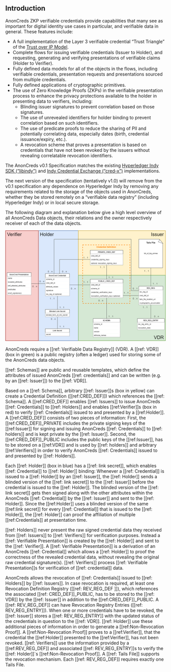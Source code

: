 ## Introduction

AnonCreds ZKP verifiable credentials provide capabilities that many see as important for digital identity use cases in particular, and verifiable data in general. These features include:

- A full implementation of the Layer 3 verifiable credential “Trust Triangle” of the [Trust over IP Model](https://trustoverip.org/wp-content/toip-model/).
- Complete flows for issuing verifiable credentials (Issuer to Holder), and requesting, generating and verifying presentations of verifiable claims (Holder to Verifier).
- Fully defined data models for all of the objects in the flows, including verifiable credentials, presentation requests and presentations sourced from multiple credentials.
- Fully defined applications of cryptographic primitives.
- The use of Zero Knowledge Proofs (ZKPs) in the verifiable presentation process to enhance the privacy protections available to the holder in presenting data to verifiers, including:
  - Blinding issuer signatures to prevent correlation based on those signatures.
  - The use of unrevealed identifiers for holder binding to prevent correlation based on such identifiers.
  - The use of predicate proofs to reduce the sharing of PII and potentially correlating data, especially dates (birth, credential issuance/expiry, etc.).
  - A revocation scheme that proves a presentation is based on credentials that have not been revoked by the issuers without revealing correlatable revocation identifiers.

The AnonCreds v0.1 Specification matches the existing [Hyperledger Indy SDK (“libindy”)](https://github.com/hyperledger/indy-sdk/blob/master/libindy/src/api/anoncreds.rs) and [Indy Credential Exchange (“cred-x”)](https://github.com/hyperledger/indy-shared-rs/tree/main/indy-credx) implementations. 

The next version of the specification (tentatively v1.0) will remove from the v0.1 specification any dependence on Hyperledger Indy by removing any requirements related to the storage of the objects used in AnonCreds, whether they be stored remotely on a “verifiable data registry” (including Hyperledger Indy) or in local secure storage. 

The following diagram and explanation below give a high level overview of all AnonCreds Data objects, their relations and the owner respectively receiver of each of the data objects. 

![AnonCreds Data Model Overview](../spec/diagrams/anoncreds-visual-data-model-overview-simple.png "AnonCreds Data Model Overview")

AnonCreds require a [[ref: Verifiable Data Registry]] (VDR). A [[ref: VDR]] (box in green) is a public registry (often a ledger) used for storing some of the AnonCreds data objects. 

[[ref: Schemas]] are public and reusable templates, which define the attributes of issued AnonCreds [[ref: credentials]] and can be written (e.g. by an [[ref: Issuer]]) to the [[ref: VDR]]. 

Based on a [[ref: Schema]], arbitrary [[ref: Issuer]]s (box in yellow) can create a Credential Definition ([[ref:CRED_DEF]]) which references the [[ref: Schema]]. A [[ref:CRED_DEF]] enables [[ref: Issuers]] to issue AnonCreds [[ref: Credentials]] to [[ref: Holders]] and enables [[ref:Verifier]]s (box in red) to verify [[ref: Credentials]] issued to and presented by a [[ref:Holder]]. A [[ref:CRED_DEF]] consists of two pieces of information: First, the [[ref:CRED_DEF]]_PRIVATE includes the private signing keys of the [[ref:Issuer]] for signing and issuing AnonCreds [[ref: Credentials]] to [[ref: holders]] and is kept private by the [[ref: Issuer]]. Second, the [[ref:CRED_DEF]]_PUBLIC includes the public keys of the [[ref:Issuer]], has to be stored on a [[ref:VDR]] and is used by [[ref: holders]] and arbitrary [[ref:Verifiers]] in order to verify AnonCreds [[ref: Credentials]] issued to and presented by [[ref: Holders]]. 

Each [[ref: Holder]] (box in blue) has a [[ref: link secret]], which enables [[ref: Credential]] to [[ref: Holder]] binding: Whenever a [[ref: Credential]] is issued to a [[ref: Holder]] by an [[ref: Issuer]], the [[ref: Holder]] sends a blinded version of the [[ref: link secret]] to the [[ref: Issuer]] before the credential is issued to the [[ref: Holder]]. The blinded version of the [[ref: link secret]] gets then signed along with the other attributes within the AnonCreds [[ref: Credential]] by the [[ref: Issuer]] and sent to the [[ref: Holder]]. Since the [[ref:Holder]] uses a blinded version of the same [[ref:link secret]] for every [[ref: Credential]] that is issued to the [[ref: Holder]], the [[ref: Holder]] can proof the affiliation of multiple [[ref:Credentials]] at presentation time.

[[ref: Holders]] never present the raw signed credential data they received from [[ref: Issuers]] to [[ref: Verifiers]] for verification purposes. Instead a [[ref: Verifiable Presentation]] is created by the [[ref: Holder]] and sent to the [[ref: Verifier]]. A [[ref: Verifiable Presentation]] is a derivation of an AnonCreds [[ref: Credential]] which allows a [[ref: Holder]] to proof the correctness of the revealed credential data, without revealing the original raw credential signature(s). [[ref: Verifiers]] process [[ref: Verifiable Presentation]]s for verification of [[ref: credential]] data.

AnonCreds allows the revocation of [[ref: Credentials]] issued to [[ref: Holders]] by [[ref: Issuers]]. In case revocation is required, at least one Revocation Definition Registry ([[ref: REV_REG_DEF ]]), which references the associated [[ref: CRED_DEF]]_PUBLIC, has to be stored to the [[ref: VDR]] by the [[ref: Issuer]] in addition to the [[ref:CRED_DEF]]_PUBLIC. A [[ref: REV_REG_DEF]] can have Revocation Registry Entries ([[ref: REV_REG_ENTRY]]). When one or more credentials have to be revoked, the [[ref: Issuer]] stores a [[ref: REV_REG_ENTRY]] with the updated status of the credentials in question to the [[ref: VDR]]. [[ref: Holder]] use these additional pieces of information in order to generate a [[ref:Non-Revocation Proof]]. A [[ref:Non-Revocation Proof]] proves to a [[ref:Verifier]], that the credential the [[ref:Holder]] presented to the [[ref:Verifier]], has not been revoked. [[ref: Verifiers]] use the information provided by a [[ref:REV_REG_DEF]] and associated [[ref: REV_REG_ENTRY]]s to verify the [[ref: Holder]]`s [[ref:Non-Revocation Proof]]. A [[ref: Tails File]] supports the revocation mechanism. Each [[ref: REV_REG_DEF]] requires exactly one Tails File.

